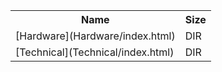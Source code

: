 <table>
<tr><th>Name</th><th>Size</th></tr>
<tr><td>
[Hardware](Hardware/index.html)
</td><td>DIR</td></tr>
<tr><td>
[Technical](Technical/index.html)
</td><td>DIR</td></tr>
</table>
